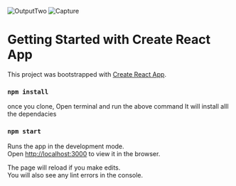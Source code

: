![OutputTwo](https://user-images.githubusercontent.com/34277793/135711419-8bb0bb8f-fc95-4bc7-be87-41697d726a65.PNG)
![Capture](https://user-images.githubusercontent.com/34277793/135711404-afadb354-b388-4343-8f46-0545bc247f0c.PNG)
# Getting Started with Create React App

This project was bootstrapped with [Create React App](https://github.com/facebook/create-react-app).

### `npm install`

once you clone, Open terminal and run the above command
It will install alll the dependacies

### `npm start`

Runs the app in the development mode.\
Open [http://localhost:3000](http://localhost:3000) to view it in the browser.

The page will reload if you make edits.\
You will also see any lint errors in the console.
